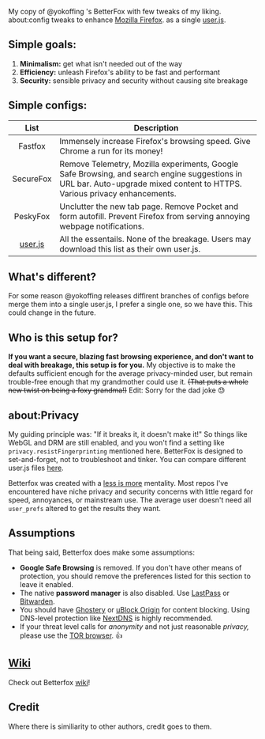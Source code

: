 My copy of @yokoffing 's BetterFox with few tweaks of my liking.
about:config tweaks to enhance [Mozilla Firefox](https://www.mozilla.org/en-US/firefox/new/ "Firefox Homepage"). as a single [user.js](http://kb.mozillazine.org/User.js_file).


## Simple goals:
1) **Minimalism:** get what isn't needed out of the way
2) **Efficiency:** unleash Firefox's ability to be fast and performant
3) **Security:** sensible privacy and security without causing site breakage


## Simple configs:
   
| List      | Description |
|:---------:|-------------|
|  Fastfox    | Immensely increase Firefox's browsing speed. Give Chrome a run for its money!|
|  SecureFox  | Remove Telemetry, Mozilla experiments, Google Safe Browsing, and search engine suggestions in URL bar. Auto-upgrade mixed content to HTTPS. Various privacy enhancements. |
|  PeskyFox   | Unclutter the new tab page. Remove Pocket and form autofill. Prevent Firefox from serving annoying webpage notifications. |
| [user.js](https://github.com/nvt194/Better-Fox/blob/master/user.js) | All the essentails. None of the breakage. Users may download this list as their own user.js. |

## What's different?
For some reason @yokoffing releases diffirent branches of configs before merge them into a single user.js, I prefer a single one, so we have this. This could change in the future.

## Who is this setup for?
**If you want a secure, blazing fast browsing experience, and don't want to deal with breakage, this setup is for you.** My objective is to make the defaults sufficient enough for the average privacy-minded user, but remain trouble-free enough that my grandmother could use it. <strike>(That puts a whole new twist on being a foxy grandma!)</strike> Edit: Sorry for the dad joke 😓

## about:Privacy
My guiding principle was: "If it breaks it, it doesn't make it!" So things like WebGL and DRM are still enabled, and you won't find a setting like `privacy.resistFingerprinting` mentioned here. BetterFox is designed to set-and-forget, not to troubleshoot and tinker. You can compare different user.js files [here](https://yokoffing.github.io/compare-user.js/).

Betterfox was created with a [less is more](https://medium.com/the-mission/less-is-more-the-minimum-effective-dose-e6d56625931e) mentality. Most repos I've encountered have niche privacy and security concerns with little regard for speed, annoyances, or mainstream use. The average user doesn't need all `user_prefs` altered to get the results they want.

## Assumptions
That being said, Betterfox does make some assumptions: 
* **Google Safe Browsing** is removed. If you don't have other means of protection, you should remove the preferences listed for this section to leave it enabled.
* The native **password manager** is also disabled. Use [LastPass](https://addons.mozilla.org/en-US/firefox/addon/lastpass-password-manager/) or [Bitwarden](https://addons.mozilla.org/en-US/firefox/addon/bitwarden-password-manager/).
* You should have [Ghostery](https://github.com/yokoffing/Better-Fox/wiki/Ghostery) or [uBlock Origin](https://addons.mozilla.org/en-US/firefox/addon/ublock-origin/) for content blocking. Using DNS-level protection like [NextDNS](https://nextdns.io/?from=xujj63g5) is highly recommended.
* If your threat level calls for _anonymity_ and not just reasonable _privacy,_ please use the [TOR browser](https://www.torproject.org). 👍


## [Wiki](https://github.com/yokoffing/Better-Fox/wiki)
Check out Betterfox [wiki](https://github.com/yokoffing/Better-Fox/wiki)!


## Credit
Where there is similiarity to other authors, credit goes to them.

